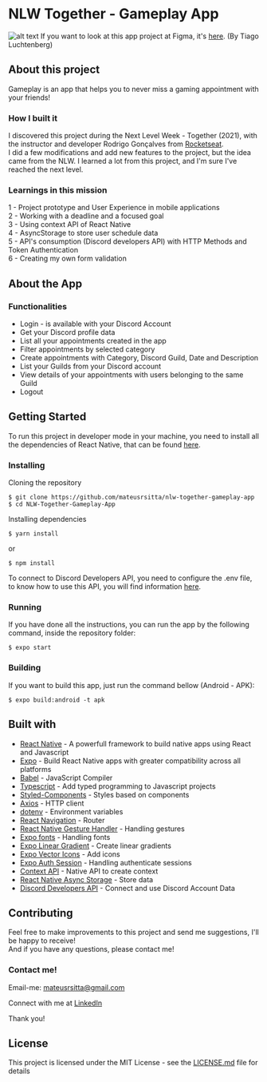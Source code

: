 # NLW Together - Gameplay App
![alt text](https://github.com/MateusRSitta/NLW-Together-Gameplay-App/blob/main/Frame.jpg?raw=true)
If you want to look at this app project at Figma, it's <a href="https://www.figma.com/community/file/991338130828322960/GamePlay">here</a>. (By Tiago Luchtenberg)

## About this project
Gameplay is an app that helps you to never miss a gaming appointment with your friends!

### How I built it
I discovered this project during the Next Level Week - Together (2021), with the instructor and developer Rodrigo Gonçalves from <a href="https://www.rocketseat.com.br">Rocketseat</a>. </br>
I did a few modifications and add new features to the project, but the idea came from the NLW. I learned a lot from this project, and I'm sure I've reached the next level.

### Learnings in this mission
1 - Project prototype and User Experience in mobile applications </br>
2 - Working with a deadline and a focused goal </br>
3 - Using context API of React Native </br>
4 - AsyncStorage to store user schedule data </br>
5 - API's consumption (Discord developers API) with HTTP Methods and Token Authentication </br>
6 - Creating my own form validation </br>

## About the App

### Functionalities

- Login - is available with your Discord Account
- Get your Discord profile data
- List all your appointments created in the app
- Filter appointments by selected category
- Create appointments with Category, Discord Guild, Date and Description
- List your Guilds from your Discord account
- View details of your appointments with users belonging to the same Guild
- Logout

## Getting Started
To run this project in developer mode in your machine, you need to install all the dependencies of React Native, that can be found <a href="https://facebook.github.io/react-native/docs/getting-started">here</a>.

### Installing
Cloning the repository </br>
```
$ git clone https://github.com/mateusrsitta/nlw-together-gameplay-app
$ cd NLW-Together-Gameplay-App
```
Installing dependencies
```
$ yarn install
```
or
```
$ npm install
```
To connect to Discord Developers API, you need to configure the .env file, to know how to use this API, you will find information <a href="https://discord.com/developers/docs/intro">here</a>.

### Running
If you have done all the instructions, you can run the app by the following command, inside the repository folder:
```
$ expo start
```

### Building
If you want to build this app, just run the command bellow (Android - APK):
```
$ expo build:android -t apk
```

## Built with
- <a href="https://reactnative.dev">React Native</a> - A powerfull framework to build native apps using React and Javascript
- <a href="https://expo.dev">Expo</a> - Build React Native apps with greater compatibility across all platforms
- <a href="https://babeljs.io">Babel</a> - JavaScript Compiler
- <a href="https://www.typescriptlang.org">Typescript</a> - Add typed programming to Javascript projects
- <a href="https://styled-components.com">Styled-Components</a> - Styles based on components
- <a href="https://axios-http.com/docs/intro">Axios</a> - HTTP client
- <a href="https://www.npmjs.com/package/dotenv">dotenv</a> - Environment variables
- <a href="https://reactnavigation.org">React Navigation</a> - Router
- <a href="https://docs.swmansion.com/react-native-gesture-handler/docs/">React Native Gesture Handler</a> - Handling gestures
- <a href="https://docs.expo.dev/guides/using-custom-fonts/">Expo fonts</a> - Handling fonts
- <a href="https://docs.expo.dev/versions/latest/sdk/linear-gradient/">Expo Linear Gradient</a> - Create linear gradients
- <a href="https://icons.expo.fyi">Expo Vector Icons</a> - Add icons
- <a href="https://docs.expo.dev/versions/latest/sdk/auth-session/">Expo Auth Session</a> - Handling authenticate sessions
- <a href="https://pt-br.reactjs.org/docs/context.html">Context API</a> - Native API to create context
- <a href="https://react-native-async-storage.github.io/async-storage/docs/install/">React Native Async Storage</a> - Store data
- <a href="https://discord.com/developers/docs/intro">Discord Developers API</a> - Connect and use Discord Account Data

## Contributing
Feel free to make improvements to this project and send me suggestions, I'll be happy to receive! </br>
And if you have any questions, please contact me!

### Contact me!
Email-me: mateusrsitta@gmail.com

Connect with me at <a href="https://www.linkedin.com/in/mateussitta/">LinkedIn</a>

Thank you!

## License
This project is licensed under the MIT License - see the <a href="https://github.com/MateusRSitta/NLW-Together-Gameplay-App/edit/main/LICENSE">LICENSE.md</a> file for details
